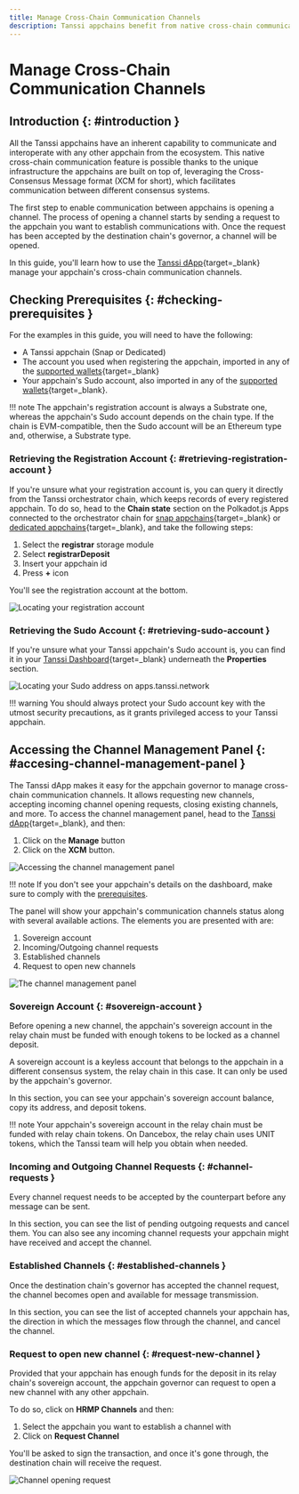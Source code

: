 ```yaml
---
title: Manage Cross-Chain Communication Channels
description: Tanssi appchains benefit from native cross-chain communication, which allows fast and secure bridging leveraging the architecture they are built on top of.
---
```


# Manage Cross-Chain Communication Channels

## Introduction {: #introduction }

All the Tanssi appchains have an inherent capability to communicate and interoperate with any other appchain from the ecosystem. This native cross-chain communication feature is possible thanks to the unique infrastructure the appchains are built on top of, leveraging the Cross-Consensus Message format (XCM for short), which facilitates communication between different consensus systems.

The first step to enable communication between appchains is opening a channel. The process of opening a channel starts by sending a request to the appchain you want to establish communications with. Once the request has been accepted by the destination chain's governor, a channel will be opened. 

In this guide, you'll learn how to use the [Tanssi dApp](https://apps.tanssi.network){target=\_blank} manage your appchain's cross-chain communication channels.

## Checking Prerequisites {: #checking-prerequisites }

For the examples in this guide, you will need to have the following:

- A Tanssi appchain (Snap or Dedicated)
- The account you used when registering the appchain, imported in any of the [supported wallets](/builders/deploy/dapp/#supported-wallets){target=\_blank}
- Your appchain's Sudo account, also imported in any of the [supported wallets](/builders/deploy/dapp/#supported-wallets){target=\_blank}. 

!!! note
    The appchain's registration account is always a Substrate one, whereas the appchain's Sudo account depends on the chain type. If the chain is EVM-compatible, then the Sudo account will be an Ethereum type and, otherwise, a Substrate type.

### Retrieving the Registration Account {: #retrieving-registration-account }

If you're unsure what your registration account is, you can query it directly from the Tanssi orchestrator chain, which keeps records of every registered appchain. To do so, head to the **Chain state** section on the Polkadot.js Apps connected to the orchestrator chain for [snap appchains](https://polkadot.js.org/apps/?rpc=wss%3A%2F%2Ffraa-flashbox-rpc.a.stagenet.tanssi.network#/chainstate){target=\_blank} or [dedicated appchains](https://polkadot.js.org/apps/?rpc=wss%3A%2F%2Ffraa-dancebox-rpc.a.dancebox.tanssi.network#/chainstate){target=\_blank}, and take the following steps:

1. Select the **registrar** storage module
2. Select **registrarDeposit**
3. Insert your appchain id
4. Press **+** icon

You'll see the registration account at the bottom.

![Locating your registration account](/images/builders/manage/dapp/xcm-channels/xcm-channels-1.webp)

### Retrieving the Sudo Account {: #retrieving-sudo-account }

If you're unsure what your Tanssi appchain's Sudo account is, you can find it in your [Tanssi Dashboard](https://apps.tanssi.network){target=\_blank} underneath the **Properties** section.

![Locating your Sudo address on apps.tanssi.network](/images/builders/manage/dapp/xcm-channels/xcm-channels-2.webp)

!!! warning
    You should always protect your Sudo account key with the utmost security precautions, as it grants privileged access to your Tanssi appchain.

## Accessing the Channel Management Panel {: #accesing-channel-management-panel }

The Tanssi dApp makes it easy for the appchain governor to manage cross-chain communication channels. It allows requesting new channels, accepting incoming channel opening requests, closing existing channels, and more. To access the channel management panel, head to the [Tanssi dApp](https://apps.tanssi.network/){target=\_blank}, and then: 

1. Click on the **Manage** button
2. Click on the **XCM** button.

![Accessing the channel management panel](/images/builders/manage/dapp/xcm-channels/xcm-channels-3.webp)

!!! note
    If you don't see your appchain's details on the dashboard, make sure to comply with the [prerequisites](#checking-prerequisites).

The panel will show your appchain's communication channels status along with several available actions. The elements you are presented with are:

1. Sovereign account
2. Incoming/Outgoing channel requests
3. Established channels
4. Request to open new channels

![The channel management panel](/images/builders/manage/dapp/xcm-channels/xcm-channels-4.webp)

### Sovereign Account {: #sovereign-account }

Before opening a new channel, the appchain's sovereign account in the relay chain must be funded with enough tokens to be locked as a channel deposit.

A sovereign account is a keyless account that belongs to the appchain in a different consensus system, the relay chain in this case. It can only be used by the appchain's governor.

In this section, you can see your appchain's sovereign account balance, copy its address, and deposit tokens.

!!! note
    Your appchain's sovereign account in the relay chain must be funded with relay chain tokens. On Dancebox, the relay chain uses UNIT tokens, which the Tanssi team will help you obtain when needed.

### Incoming and Outgoing Channel Requests {: #channel-requests }

Every channel request needs to be accepted by the counterpart before any message can be sent. 

In this section, you can see the list of pending outgoing requests and cancel them. You can also see any incoming channel requests your appchain might have received and accept the channel. 

### Established Channels {: #established-channels }

Once the destination chain's governor has accepted the channel request, the channel becomes open and available for message transmission.

In this section, you can see the list of accepted channels your appchain has, the direction in which the messages flow through the channel, and cancel the channel.

### Request to open new channel {: #request-new-channel }

Provided that your appchain has enough funds for the deposit in its relay chain's sovereign account, the appchain governor can request to open a new channel with any other appchain. 

To do so, click on **HRMP Channels** and then:

1. Select the appchain you want to establish a channel with
2. Click on **Request Channel**

You'll be asked to sign the transaction, and once it's gone through, the destination chain will receive the request. 

![Channel opening request](/images/builders/manage/dapp/xcm-channels/xcm-channels-5.webp)
